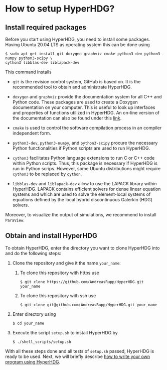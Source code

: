 # How to setup HyperHDG?


## Install required packages

Before you start using HyperHDG, you need to install some packages. Having Ubuntu 20.04 LTS as
operating system this can be done using

    $ sudo apt-get install git doxygen graphviz cmake python3-dev python3-numpy python3-scipy \
    cython3 libblas-dev liblapack-dev


This command installs

- `git` is the revision control system, GitHub is based on. It is the recommended tool to obtain and
administrate HyperHDG.

- `doxygen` and `graphviz` provide the documentation system for all C++ and Python code. These
packages are used to create a Doxygen documentation on your computer. This is useful to look up 
interfaces and properties of functions utilized in HyperHDG. An on-line version of the documentation
can also be found under this [link](https://hyperhdg.github.io/auto_pages/doxygen).

- `cmake` is used to control the software compilation process in an compiler independent form.

- `python3-dev`, `python3-numpy`, and `python3-scipy` procure the necessary Python functionalities
if Python scripts are used to run HyperHDG.

- `cython3` facilitates Python language extensions to run C or C++ code within Python scripts. Thus,
this package is necessary if HyperHDG is run in Python scrips. However, some Ubuntu distributions
might require `cython3` to be replaced by `cython`.

- `libblas-dev` and `liblapack-dev` allow to use the LAPACK library within HyperHDG. LAPACK contains
efficient solvers for dense linear equation systems and which are used to solve the element-local
systems of equations defined by the local hybrid discontinuous Galerkin (HDG) solvers.


Moreover, to visualize the output of simulations, we recommend to install `ParaView`.


## Obtain and install HyperHDG

To obtain HyperHDG, enter the directory you want to clone HyperHDG into and do the following steps:

1. Clone the repository and give it the name `your_name`:

   1. To clone this repository with https use

          $ git clone https://github.com/AndreasRupp/HyperHDG.git your_name

   2. To clone this repository with ssh use

          $ git clone git@github.com:AndreasRupp/HyperHDG.git your_name

2. Enter directory using

       $ cd your_name

3. Execute the script `setup.sh` to install HyperHDG by

       $ ./shell_scripts/setup.sh


With all these steps done and all tests of `setup.sh` passed, HyperHDG is ready to be used. Next, we
will briefly describe [how to write your own program using HyperHDG](
https://github.com/AndreasRupp/HyperHDG/wiki/Employ).
